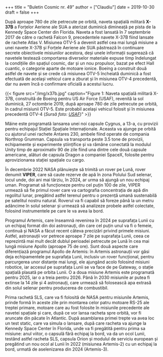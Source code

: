 +++
title = "Buletin Cosmic nr. 49"
author = ["Claudiu"]
date = 2019-10-30
draft = false
+++

După aproape 780 de zile petrecute pe orbită, naveta spațială militară **X-37B** a Forțelor Aeriene ale SUA a aterizat duminică dimineață pe pista de la Kennedy Space Center din Florida. Naveta a fost lansată în 7 septembrie 2017 de către o rachetă Falcon 9, precedentele navete X-37B fiind lansate de rachete Atlas V. Misiunea OTV-5 a devenit astfel cea mai lungă misiune a unei navete X-37B și Forțele Aeriene ale SUA păstrează în continuare secrete obiectivele misiunilor acestora, deși unele informații sugerează că navetele testează comportarea diverselor materiale expuse timp îndelungat la condițiile din spațiul cosmic, dar și un nou propulsor, bazat pe efect Hall cuantic, o categorie aparte de motoare ionice. Boeing a construit două astfel de navete și se crede că misiunea OTV-5 încheiată duminică a fost efectuată de același vehicul care a zburat și în misiunea OTV-4 precedentă, dar nu avem încă o confirmare oficială a acestui lucru.

{{< figure src="/img/x37b.jpg" caption="Figure 1: Naveta spațială militară X-37B, construită de Boeing pentru US Air Force (USAF), revenită la sol duminică, 27 octombrie 2019, după aproape 780 de zile petrecute pe orbită, în cadrul misiunii OTV-5. Este probabil același vehicul folosit și în misiunea precedentă OTV-4 (_Sursă foto: [USAF](https://www.af.mil/News/Article-Display/Article/1999734/x-37b-breaks-record-lands-after-780-days-in-orbit/)_)" >}}

Mâine este programată lansarea unei noi capsule Cygnus, a 13-a, cu provizii pentru echipajul Stației Spațiale Internaționale. Aceasta va ajunge pe orbită cu ajutorul unei rachete Antares 230, ambele fiind operate de compania Northrop Grumman. Capsula va transporta peste 3.5 tone de provizii, echipamente și experimente științifice și va rămâne conectată la modulul Unity timp de aproximativ 90 de zile fiind una dintre cele două capsule americane, alături de capsula Dragon a companiei SpaceX, folosite pentru aprovizionarea stației spațiale cu cargo.

În decembrie 2022 NASA plănuiește să trimită un rover pe Lună, rover denumit **VIPER**, care să caute rezerve de apă în zona Polului Sud selenar, locul unde, doi ani mai târziu, în 2024, ar urma să ajungă un nou echipaj uman. Programat să funcționeze pentru cel puțin 100 de zile, VIPER urmează să fie primul rover care va cartografia concentrația de apă din regolitul lunar, pregătind astfel terenul pentru o prezență umană sustenabilă pe satelitul nostru natural. Roverul va fi capabil să foreze până la un metru adâncime în solul selenar și urmează să analizeze probele astfel colectate, folosind instrumentele pe care le va avea la bord.

Programul Artemis, care înseamnă revenirea în 2024 pe suprafața Lunii cu un echipaj format din doi astronauți, din care cel puțin unul va fi o femeie, continuă și NASA a făcut recent câteva precizări privind primele misiuni. Astfel, astronauții vor petrece aproape 7 zile pe suprafața Lunii, ceea ce reprezintă mai mult decât dublul perioadei petrecute pe Lună în cea mai lungă misiune Apollo (aproape 75 de ore). Sunt două aspecte care diferențiază programul Apollo de Artemis: în Artemis astronauții vor găsi deja echipamentele pe suprafața Lunii, inclusiv un rover funcțional, pentru parcurgerea unor distanțe mai lungi, ele ajungând acolo folosind misiuni robotice, iar accesul pe suprafața Lunii se va face de pe Gateway, o stație spațială plasată pe orbita Lunii. O a doua misiune Artemis este programată pentru 2025, iar o a treia pentru 2026. Până în 2030 misiunile ar putea fi extinse la 14 zile și 4 astronauți, care urmează să folosească apa extrasă din solul selenar pentru producerea de combustibil.

Prima rachetă SLS, care va fi folosită de NASA pentru misiunile Artemis, prinde formă în aceste zile prin montarea celor patru motoare RS-25 ale treptei primare, motoare care au fost folosite în misiunile precedente ale navetei spațiale și care, după ce vor lansa racheta spre orbită, vor fi aruncate din păcate în Atlantic. După asamblarea primei trepte va avea loc un test static, care va simula o lansare, după care racheta va ajunge la Kennedy Space Center în Florida, unde va fi pregătită pentru prima sa misiune: anul viitor, o capsulă fără echipaj la bord, va da un ocol Lunii, testând astfel racheta SLS, capsula Orion și modulul de serviciu european și pregătind un nou ocol al Lunii în 2022 (misiunea Artemis-2) cu un echipaj la bord, urmată de aselenizarea din 2024 (Artemis-3).